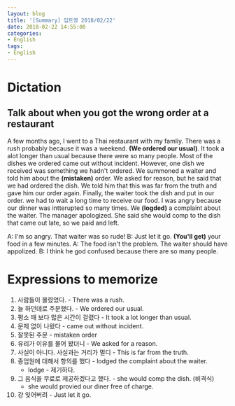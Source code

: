 ```yaml
---
layout: blog
title: '[Summary] 입트영 2018/02/22'
date: 2018-02-22 14:55:00
categories:
- English
tags:
- English
---
```


# Dictation
## Talk about when you got the wrong order at a restaurant

A few months ago, I went to a Thai restaurant with my famliy. There was a rush probably because it was a weekend. **(We ordered our usual)**. It took a alot longer than usual because there were so many people. Most of the dishes we ordered came out without incident. However, one dish we received was something we hadn't ordered. We summoned a waiter and told him about the **(mistaken)** order. We asked for reason, but he said that we had ordered the dish. We told him that this was far from the truth and gave him our order again. Finally, the waiter took the dish and put in our order. we had to wait a long time to receive our food. I was angry because our dinner was intterupted so many times. We **(logded)** a complaint about the waiter. The manager apologized. She said she would comp to the dish that came out late, so we paid and left.

A: I'm so angry. That waiter was so rude!
B: Just let it go. **(You'll get)** your food in a few minutes.
A: The food isn't the problem. The waiter should have appolized.
B: I think he god confused because there are so many people.

# Expressions to memorize
1. 사람들이 몰렸었다. -  There was a rush.
2. 늘 하던데로 주문했다. - We ordered our usual.
3. 평소 때 보다 많은 시간이 걸렸다 - It took a lot longer than usual.
4. 문제 없이 나왔다 - came out without incident.
5. 잘못된 주문 - mistaken order
6. 유리가 이유를 물어 봤더니 - We asked for a reason.
7. 사실이 아니다. 사실과는 거리가 멀디 - This is far from the truth.
8. 종업원에 대해서 항의를 했다 - lodged the complaint about the waiter.
    - lodge - 제기하다.
9. 그 음식을 무료로 제공하겠다고 했다. - she would comp the dish. (비격식)
    - she would provied our diner free of charge.
10. 걍 잊어버려 - Just let it go.
